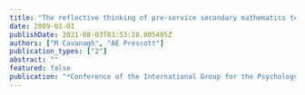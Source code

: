 ```yaml
---
title: "The reflective thinking of pre-service secondary mathematics teachers"
date: 2009-01-01
publishDate: 2021-08-03T03:53:28.005485Z
authors: ["M Cavanagh", "AE Prescott"]
publication_types: ["2"]
abstract: ""
featured: false
publication: "*Conference of the International Group for the Psychology of Mathematics …*"
---
```


